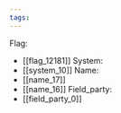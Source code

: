 ```yaml
---
tags:
---
```

Flag:
- [[flag_12181]]
System:
- [[system_10]]
Name:
- [[name_17]]
- [[name_16]]
Field_party:
- [[field_party_0]]
